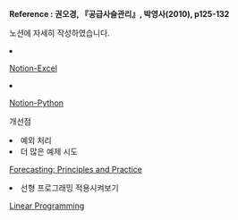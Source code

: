 <strong>Reference : 권오경, 『공급사슬관리』, 박영사(2010), p125-132</strong>

<p>노션에 자세히 작성하였습니다.</p>
<li>
  
  [Notion-Excel](https://www.notion.so/Excel-147b6add77c04639b631771a9ff1e517)
</li>  
<li>
  
  [Notion-Python](https://www.notion.so/Python-a85ce17aaef44c3b87a6aad8ac5db2bc)
</li>

<p>개선점</p>
<li>
  예외 처리
<li>
  더 많은 예제 시도
  
  [Forecasting: Principles and Practice](https://otexts.com/fppkr/)
</li>
<li>
  선형 프로그래밍 적용시켜보기
  
  [Linear Programming](https://towardsdatascience.com/linear-programming-the-stock-cutting-problem-dc6ba3bf3de1)
</li>
